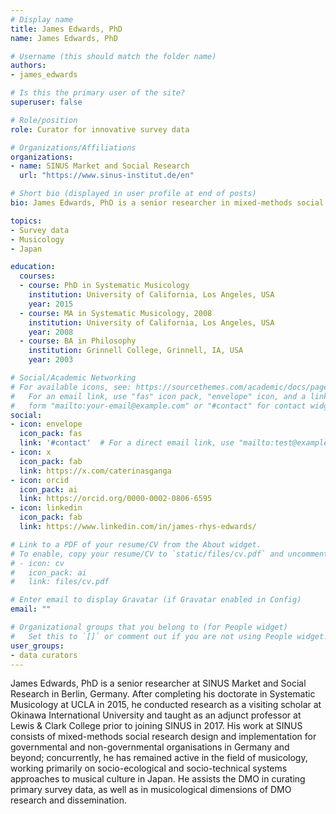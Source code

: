 ```yaml
---
# Display name
title: James Edwards, PhD
name: James Edwards, PhD

# Username (this should match the folder name)
authors:
- james_edwards

# Is this the primary user of the site?
superuser: false

# Role/position
role: Curator for innovative survey data

# Organizations/Affiliations
organizations:
- name: SINUS Market and Social Research
  url: "https://www.sinus-institut.de/en"

# Short bio (displayed in user profile at end of posts)
bio: James Edwards, PhD is a senior researcher in mixed-methods social research design and implementation, and a musicologist.

topics:
- Survey data
- Musicology
- Japan

education:
  courses:
  - course: PhD in Systematic Musicology
    institution: University of California, Los Angeles, USA
    year: 2015
  - course: MA in Systematic Musicology, 2008
    institution: University of California, Los Angeles, USA
    year: 2008
  - course: BA in Philosophy
    institution: Grinnell College, Grinnell, IA, USA
    year: 2003

# Social/Academic Networking
# For available icons, see: https://sourcethemes.com/academic/docs/page-builder/#icons
#   For an email link, use "fas" icon pack, "envelope" icon, and a link in the
#   form "mailto:your-email@example.com" or "#contact" for contact widget.
social:
- icon: envelope
  icon_pack: fas
  link: '#contact'  # For a direct email link, use "mailto:test@example.org".
- icon: x
  icon_pack: fab
  link: https://x.com/caterinasganga
- icon: orcid
  icon_pack: ai
  link: https://orcid.org/0000-0002-0806-6595
- icon: linkedin
  icon_pack: fab
  link: https://www.linkedin.com/in/james-rhys-edwards/

# Link to a PDF of your resume/CV from the About widget.
# To enable, copy your resume/CV to `static/files/cv.pdf` and uncomment the lines below.
# - icon: cv
#   icon_pack: ai
#   link: files/cv.pdf

# Enter email to display Gravatar (if Gravatar enabled in Config)
email: ""

# Organizational groups that you belong to (for People widget)
#   Set this to `[]` or comment out if you are not using People widget.
user_groups:
- data curators
---
```


James Edwards, PhD is a senior researcher at SINUS Market and Social Research in Berlin, Germany. After completing his doctorate in Systematic Musicology at UCLA in 2015, he conducted research as a visiting scholar at Okinawa International University and taught as an adjunct professor at Lewis & Clark College prior to joining SINUS in 2017. His work at SINUS consists of mixed-methods social research design and implementation for governmental and non-governmental organisations in Germany and beyond; concurrently, he has remained active in the field of musicology, working primarily on socio-ecological and socio-technical systems approaches to musical culture in Japan. He assists the DMO in curating primary survey data, as well as in musicological dimensions of DMO research and dissemination.
